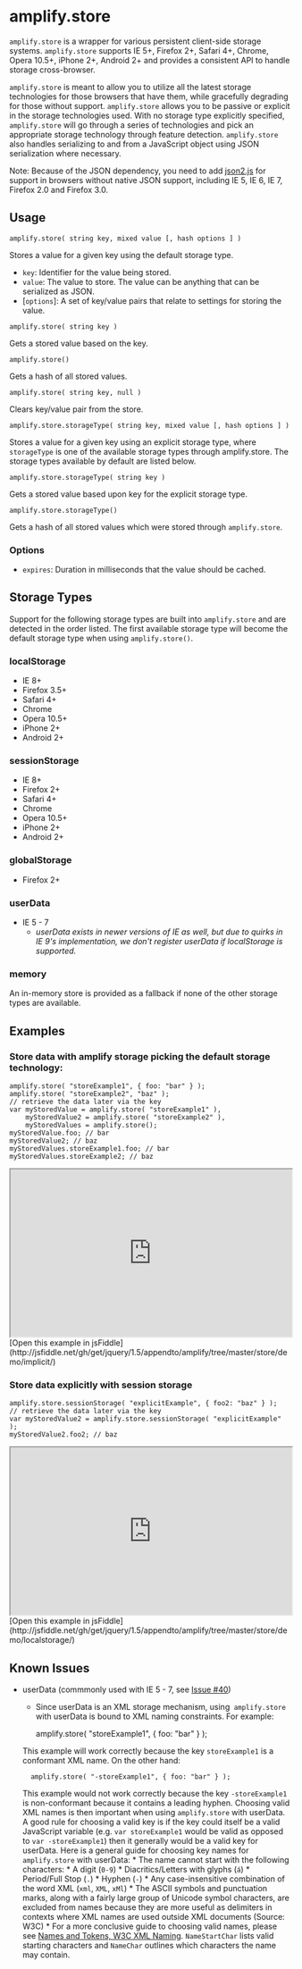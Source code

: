 # amplify.store

`amplify.store` is a wrapper for various persistent client-side storage systems.
`amplify.store` supports IE 5+, Firefox 2+, Safari 4+, Chrome, Opera 10.5+, iPhone 2+, Android 2+
and provides a consistent API to handle storage cross-browser.

`amplify.store` is meant to allow you to utilize all the latest storage
technologies for those browsers that have them, while gracefully
degrading for those without support. `amplify.store` allows you to be
passive or explicit in the storage technologies used. With no storage
type explicitly specified, `amplify.store` will go through a series of
technologies and pick an appropriate storage technology through feature
detection. `amplify.store` also handles serializing to and from a JavaScript object
using JSON serialization where necessary.

Note: Because of the JSON dependency, you need to add [json2.js](https://github.com/douglascrockford/JSON-js) for support in browsers without native JSON support, including IE 5, IE 6, IE 7, Firefox 2.0 and Firefox 3.0.

## Usage

	amplify.store( string key, mixed value [, hash options ] )

Stores a value for a given key using the default storage type.

* `key`: Identifier for the value being stored.
* `value`: The value to store. The value can be anything that can be serialized as JSON.
* [`options`]: A set of key/value pairs that relate to settings for storing the value.

<pre><code>amplify.store( string key )</code></pre>

Gets a stored value based on the key.

	amplify.store()

Gets a hash of all stored values.

	amplify.store( string key, null )

Clears key/value pair from the store.

	amplify.store.storageType( string key, mixed value [, hash options ] )

Stores a value for a given key using an explicit storage type, where `storageType` 
is one of the available storage types through amplify.store. The storage 
types available by default are listed below.

	amplify.store.storageType( string key )

Gets a stored value based upon key for the explicit storage type.

	amplify.store.storageType()

Gets a hash of all stored values which were stored through `amplify.store`.


### Options

* `expires`: Duration in milliseconds that the value should be cached.

## Storage Types

Support for the following storage types are built into `amplify.store` and are
detected in the order listed. The first available storage type will become the
default storage type when using `amplify.store()`.

### localStorage

* IE 8+
* Firefox 3.5+
* Safari 4+
* Chrome
* Opera 10.5+
* iPhone 2+
* Android 2+

### sessionStorage

* IE 8+
* Firefox 2+
* Safari 4+
* Chrome
* Opera 10.5+
* iPhone 2+
* Android 2+

### globalStorage

* Firefox 2+

### userData

* IE 5 - 7
	* _userData exists in newer versions of IE as well, but due to quirks in IE 9's implementation, we don't register userData if localStorage is supported._

### memory

An in-memory store is provided as a fallback if none of the other storage types are available.

## Examples

### Store data with amplify storage picking the default storage technology:

	amplify.store( "storeExample1", { foo: "bar" } );
	amplify.store( "storeExample2", "baz" );
	// retrieve the data later via the key
	var myStoredValue = amplify.store( "storeExample1" ),
		myStoredValue2 = amplify.store( "storeExample2" ),
		myStoredValues = amplify.store();
	myStoredValue.foo; // bar
	myStoredValue2; // baz
	myStoredValues.storeExample1.foo; // bar
	myStoredValues.storeExample2; // baz

<iframe style="width: 100%; height: 300px" src="http://jsfiddle.net/awirick/hZgDw/embedded/js,html,result/"> </iframe>
[Open this example in jsFiddle](http://jsfiddle.net/gh/get/jquery/1.5/appendto/amplify/tree/master/store/demo/implicit/)

### Store data explicitly with session storage

	amplify.store.sessionStorage( "explicitExample", { foo2: "baz" } );
	// retrieve the data later via the key
	var myStoredValue2 = amplify.store.sessionStorage( "explicitExample" );
	myStoredValue2.foo2; // baz

<iframe style="width: 100%; height: 300px" src="http://jsfiddle.net/awirick/qM5Db/embedded/js,html,result/"> </iframe>
[Open this example in jsFiddle](http://jsfiddle.net/gh/get/jquery/1.5/appendto/amplify/tree/master/store/demo/localstorage/)

## Known Issues

* userData (commmonly used with IE 5 - 7, see [Issue #40](https://github.com/appendto/amplify/issues/40))
	* Since userData is an XML storage mechanism, using` amplify.store` with userData is bound to XML naming constraints. For example:

		amplify.store( "storeExample1", { foo: "bar" } );

	This example will work correctly because the key `storeExample1` is a conformant XML name. On the other hand:

		amplify.store( "-storeExample1", { foo: "bar" } );

	This example would not work correctly because the key `-storeExample1` is non-conformant because it contains a leading hyphen. Choosing valid XML names is then important when using `amplify.store` with userData. A good rule for choosing a valid key is if the key could itself be a valid JavaScript variable (e.g. `var storeExample1` would be valid as opposed to `var -storeExample1`) then it generally would be a valid key for userData. Here is a general guide for choosing key names for `amplify.store` with userData:
		* The name cannot start with the following characters:
			* A digit (`0-9`)
			* Diacritics/Letters with glyphs (`á`)
			* Period/Full Stop (`.`)
			* Hyphen (`-`)
			* Any case-insensitive combination of the word XML (`xml`, `XML`, `xMl`)
		* The ASCII symbols and punctuation marks, along with a fairly large group of Unicode symbol characters, are excluded from names because they are more useful as delimiters in contexts where XML names are used outside XML documents (Source: W3C)
		* For a more conclusive guide to choosing valid names, please see [Names and Tokens, W3C XML Naming](http://www.w3.org/TR/REC-xml/#NT-Name). `NameStartChar` lists valid starting characters and `NameChar` outlines which characters the name may contain.